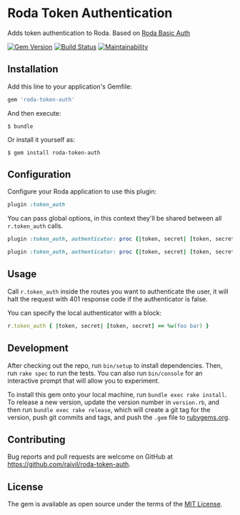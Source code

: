 # Roda Token Authentication

Adds token authentication to Roda.
Based on [Roda Basic Auth](https://github.com/badosu/roda-basic-auth)

[![Gem Version](https://badge.fury.io/rb/roda-token-auth.svg)](https://badge.fury.io/rb/roda-token-auth)
[![Build Status](https://travis-ci.org/raivil/roda-token-auth.svg?branch=master)](https://travis-ci.org/raivil/roda-token-auth)
[![Maintainability](https://api.codeclimate.com/v1/badges/c27ee51a6ea057c86ab3/maintainability)](https://codeclimate.com/github/raivil/roda-token-auth/maintainability)

## Installation

Add this line to your application's Gemfile:

```ruby
gem 'roda-token-auth'
```

And then execute:

    $ bundle

Or install it yourself as:

    $ gem install roda-token-auth

## Configuration

Configure your Roda application to use this plugin:

```ruby
plugin :token_auth
```

You can pass global options, in this context they'll be shared between all
`r.token_auth` calls.

```ruby
plugin :token_auth, authenticator: proc {|token, secret| [token, secret] == %w(foo bar)}
```

```ruby
plugin :token_auth, authenticator: proc {|token, secret| [token, secret] == %w(foo bar)}, token_variable: "X-My-Custom-Token", secret_variable: "X-My-Custom-Secret"
```

## Usage

Call `r.token_auth` inside the routes you want to authenticate the user, it will halt
the request with 401 response code if the authenticator is false.

You can specify the local authenticator with a block:

```ruby
r.token_auth { |token, secret| [token, secret] == %w(foo bar) }
```

## Development

After checking out the repo, run `bin/setup` to install dependencies. Then, run `rake spec` to run the tests. You can also run `bin/console` for an interactive prompt that will allow you to experiment.

To install this gem onto your local machine, run `bundle exec rake install`. To release a new version, update the version number in `version.rb`, and then run `bundle exec rake release`, which will create a git tag for the version, push git commits and tags, and push the `.gem` file to [rubygems.org](https://rubygems.org).

## Contributing

Bug reports and pull requests are welcome on GitHub at https://github.com/raivil/roda-token-auth.

## License

The gem is available as open source under the terms of the [MIT License](http://opensource.org/licenses/MIT).
